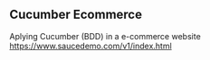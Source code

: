 ## Cucumber Ecommerce
Aplying Cucumber (BDD) in a e-commerce website https://www.saucedemo.com/v1/index.html
